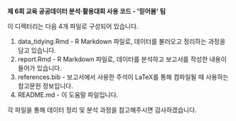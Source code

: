 **제 6회 교육 공공데이터 분석·활용대회 사용 코드 - '믿어봄' 팀**

이 디렉터리는 다음 4개 파일로 구성되어 있습니다.

1. data_tidying.Rmd - R Markdown 파일로, 데이터를 불러오고 정리하는 과정을 담고 있습니다.
2. report.Rmd - R Markdown 파일로, 데이터를 분석하고 보고서를 작성한 내용이 들어가 있습니다.
3. references.bib - 보고서에서 사용한 주석이 LaTeX를 통해 컴파일될 때 사용하는 참고문헌 정보입니다.
4. README.md - 이 도움말 파일입니다.

각 파일을 통해 데이터 정리 및 분석 과정을 참고해주시면 감사하겠습니다.
